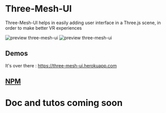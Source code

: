 # Three-Mesh-UI
Three-Mesh-UI helps in easily adding user interface in a Three.js scene, in order to make better VR experiences

![preview three-mesh-ui](https://felixmariotto.s3.eu-west-3.amazonaws.com/github_preview.jpg)
![preview three-mesh-ui](https://felixmariotto.s3.eu-west-3.amazonaws.com/github_preview.gif)

## Demos
It's over there : https://three-mesh-ui.herokuapp.com

## [NPM](https://www.npmjs.com/package/three-mesh-ui)

# Doc and tutos coming soon
